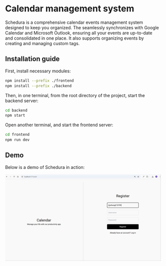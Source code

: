 # Calendar management system

Schedura is a comprehensive calendar events management system designed to keep you organized. The seamlessly synchronizes with Google Calendar and Microsoft Outlook, ensuring all your events are up-to-date and consolidated in one place. It also supports organizing events by creating and managing custom tags.

## Installation guide

First, install necessary modules:

```bash
npm install --prefix ./frontend
npm install --prefix ./backend
```

Then, in one terminal, from the root directory of the project, start the backend server:

```bash
cd backend
npm start
```

Open another terminal, and start the frontend server:

```bash
cd frontend
npm run dev
```

## Demo

Below is a demo of Schedura in action:

![til](Schedura.gif)
